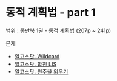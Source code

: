 # 동적 계획법 - part 1

범위 : 종만북 1권 - 동적 계획법 (207p ~ 241p)

문제

- [알고스팟. Wildcard](https://www.algospot.com/judge/problem/read/WILDCARD)
- [알고스팟. 합친 LIS](https://algospot.com/judge/problem/read/JLIS)
- [알고스팟. 원주율 외우기](https://algospot.com/judge/problem/read/PI)

